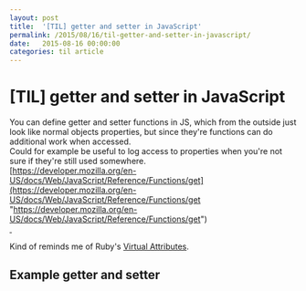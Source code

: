 ```yaml
---
layout: post
title:  '[TIL] getter and setter in JavaScript'
permalink: /2015/08/16/til-getter-and-setter-in-javascript/
date:   2015-08-16 00:00:00
categories: til article
---
```



# [TIL] getter and setter in JavaScript
You can define getter and setter functions in JS, which from the outside just look like normal objects properties, but since they're functions can do additional work when accessed.  
Could for example be useful to log access to properties when you're not sure if they're still used somewhere.  
[https://developer.mozilla.org/en-US/docs/Web/JavaScript/Reference/Functions/get](https://developer.mozilla.org/en-US/docs/Web/JavaScript/Reference/Functions/get "https://developer.mozilla.org/en-US/docs/Web/JavaScript/Reference/Functions/get")  
[ ](https://developer.mozilla.org/en-US/docs/Web/JavaScript/Reference/Functions/get "https://developer.mozilla.org/en-US/docs/Web/JavaScript/Reference/Functions/get")  

Kind of reminds me of Ruby's [Virtual Attributes](http://ruby-doc.com/docs/ProgrammingRuby/html/tut_classes.html#UC "http://ruby-doc.com/docs/ProgrammingRuby/html/tut_classes.html#UC").
## Example getter and setter
<script src="https://gist.github.com/robin-drexler/78e2ce8272fc5485ff66.js" type="text/javascript">//</script>
